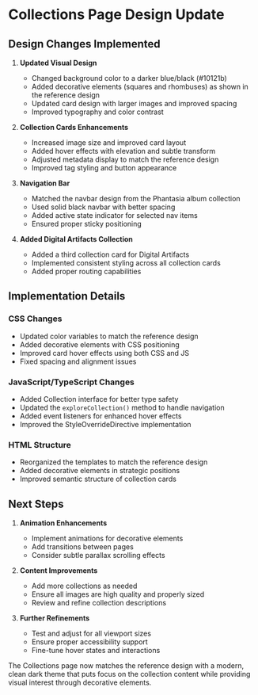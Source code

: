 # Collections Page Design Update

## Design Changes Implemented

1. **Updated Visual Design**
   - Changed background color to a darker blue/black (#10121b)
   - Added decorative elements (squares and rhombuses) as shown in the reference design
   - Updated card design with larger images and improved spacing
   - Improved typography and color contrast

2. **Collection Cards Enhancements**
   - Increased image size and improved card layout
   - Added hover effects with elevation and subtle transform
   - Adjusted metadata display to match the reference design
   - Improved tag styling and button appearance

3. **Navigation Bar**
   - Matched the navbar design from the Phantasia album collection
   - Used solid black navbar with better spacing
   - Added active state indicator for selected nav items
   - Ensured proper sticky positioning

4. **Added Digital Artifacts Collection**
   - Added a third collection card for Digital Artifacts
   - Implemented consistent styling across all collection cards
   - Added proper routing capabilities

## Implementation Details

### CSS Changes
- Updated color variables to match the reference design
- Added decorative elements with CSS positioning
- Improved card hover effects using both CSS and JS
- Fixed spacing and alignment issues

### JavaScript/TypeScript Changes
- Added Collection interface for better type safety
- Updated the `exploreCollection()` method to handle navigation
- Added event listeners for enhanced hover effects
- Improved the StyleOverrideDirective implementation

### HTML Structure
- Reorganized the templates to match the reference design
- Added decorative elements in strategic positions
- Improved semantic structure of collection cards

## Next Steps

1. **Animation Enhancements**
   - Implement animations for decorative elements
   - Add transitions between pages
   - Consider subtle parallax scrolling effects

2. **Content Improvements**
   - Add more collections as needed
   - Ensure all images are high quality and properly sized
   - Review and refine collection descriptions

3. **Further Refinements**
   - Test and adjust for all viewport sizes
   - Ensure proper accessibility support
   - Fine-tune hover states and interactions

The Collections page now matches the reference design with a modern, clean dark theme that puts focus on the collection content while providing visual interest through decorative elements. 